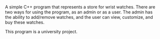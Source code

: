 A simple C++ program that represents a store for wrist watches.
There are two ways for using the program, as an admin or as a user.
The admin has the ability to add/remove watches, and the user can view, customize, and buy these watches.

This program is a university project.
